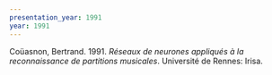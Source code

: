```yaml
---
presentation_year: 1991
year: 1991
---
```


Coüasnon, Bertrand. 1991. <i>Réseaux de neurones appliqués à la reconnaissance de partitions musicales</i>. Université de Rennes: Irisa.